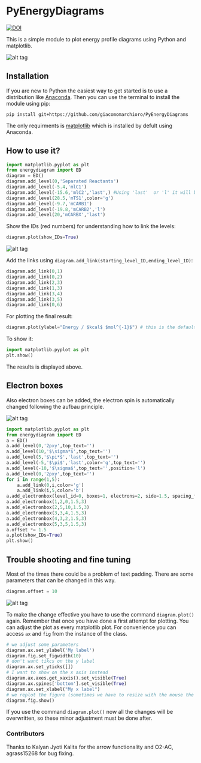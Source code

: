 # PyEnergyDiagrams
[![DOI](https://zenodo.org/badge/79893385.svg)](https://zenodo.org/badge/latestdoi/79893385)

This is a simple module to plot energy profile diagrams using Python and matplotlib.

![alt tag](https://github.com/giacomomarchioro/PyEnergyDiagrams/blob/master/md_images/Final.png)
## Installation 
If you are new to Python the easiest way to get started is to use a distribution like [Anaconda](https://www.anaconda.com/). Then you can use the terminal to install the module using pip:

    pip install git+https://github.com/giacomomarchioro/PyEnergyDiagrams

The only requirments is [matplotlib](http://matplotlib.org/users/installing.html) which is installed by defult using Anaconda.
  
## How to use it?


```python
import matplotlib.pyplot as plt
from energydiagram import ED
diagram = ED()
diagram.add_level(0,'Separated Reactants')
diagram.add_level(-5.4,'mlC1')
diagram.add_level(-15.6,'mlC2','last',) #Using 'last'  or 'l' it will be together with the previous level
diagram.add_level(28.5,'mTS1',color='g')
diagram.add_level(-9.7,'mCARB1')
diagram.add_level(-19.8,'mCARB2','l')
diagram.add_level(20,'mCARBX','last')
```
Show the IDs (red numbers) for understanding how to link the levels:

```python
diagram.plot(show_IDs=True)
```
![alt tag](https://github.com/giacomomarchioro/PyEnergyDiagrams/blob/master//md_images/With_IDs.png)

Add the links using `diagram.add_link(starting_level_ID,ending_level_ID)`:
```python
diagram.add_link(0,1)
diagram.add_link(0,2)
diagram.add_link(2,3)
diagram.add_link(1,3)
diagram.add_link(3,4)
diagram.add_link(3,5)
diagram.add_link(0,6)
```
For plotting the final result:
```python
diagram.plot(ylabel="Energy / $kcal$ $mol^{-1}$") # this is the default ylabel
```
To show it:
```python
import matplotlib.pyplot as plt
plt.show()
```
The results is displayed above.

## Electron boxes 
Also electron boxes can be added, the electron spin is automatically changed following the aufbau principle.

![alt tag](https://github.com/giacomomarchioro/PyEnergyDiagrams/blob/master/md_images/boxplot.png)

```python
import matplotlib.pyplot as plt
from energydiagram import ED
a = ED()
a.add_level(0,'2pxy',top_text='')
a.add_level(10,'$\sigma*$',top_text='')
a.add_level(5,'$\pi*$','last',top_text='')
a.add_level(-5,'$\pi$','last',color='g',top_text='')
a.add_level(-10,'$\sigma$',top_text='',position='l')
a.add_level(0,'2pxy',top_text='')
for i in range(1,5):
    a.add_link(0,i,color='g')
    a.add_link(i,5,color='b')
a.add_electronbox(level_id=0, boxes=1, electrons=2, side=1.5, spacing_f=2.5)
a.add_electronbox(1,2,0,1.5,3)
a.add_electronbox(2,5,10,1.5,3)
a.add_electronbox(3,3,4,1.5,3)
a.add_electronbox(4,3,2,1.5,3)
a.add_electronbox(5,3,5,1.5,3)
a.offset *= 1.5
a.plot(show_IDs=True)
plt.show()
```
## Trouble shooting and fine tuning
Most of the times there could be a problem of text padding. There are some parameters that can be changed in this way.
```python
diagram.offset = 10
```
![alt tag](https://github.com/giacomomarchioro/PyEnergyDiagrams/blob/master/md_images/Explained.jpg)

To make the change effective you have to use the command `diagram.plot()` again. Remember that once you have done a first attempt for plotting. You can adjust the plot as every matplotlib plot. For convenience you can access `ax` and `fig` from the instance of the class.  

```python
# we adjust some parameters
diagram.ax.set_ylabel('My label')
diagram.fig.set_figwidth(10)
# don't want tikcs on the y label
diagram.ax.set_yticks([])
# I want to show on the x axis instead
diagram.ax.axes.get_xaxis().set_visible(True)
diagram.ax.spines['bottom'].set_visible(True)
diagram.ax.set_xlabel("My x label")
# we replot the figure (sometimes we have to resize with the mouse the figure so we force to refresh)
diagram.fig.show()

```
If you use the command `diagram.plot()` now all the changes will be overwritten, so these minor adjustment must be done after.

### Contributors
Thanks to Kalyan Jyoti Kalita for the arrow functionality and O2-AC, agrass15268 for bug fixing.
